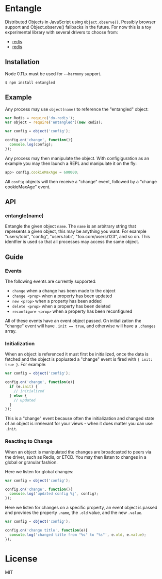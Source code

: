 
# Entangle

  Distributed Objects in JavaScript using `Object.observe()`. Possibly browser support
  and Object.observe() fallbacks in the future. For now this is a toy experimental library
  with several drivers to choose from:

  - [redis](https://github.com/entangledjs/redis)
  - [redis](https://github.com/entangledjs/etcd)

## Installation

  Node 0.11.x must be used for `--harmony` support.

```
$ npm install entangled
```

## Example

  Any process may use `object(name)` to
  reference the "entangled" object:

```js
var Redis = require('do-redis');
var object = require('entangled')(new Redis);

var config = object('config');

config.on('change', function(){
  console.log(config);
});
```

 Any process may then manipulate the object. With configiguration
 as an example you may then launch a REPL and manipulate it on
 the fly:

```js
app> config.cookieMaxAge = 600000;
```

  All `config` objects will then receive a "change" event, followed by a "change cookieMaxAge" event.

## API

### entangle(name)

  Entangle the given object `name`. The `name` is an arbitrary
  string that represents a given object, this may be anything you
  want. For example "users/tobi", "config", "users.tobi", "foo.com/users/123",
  and so on. This identfier is used so that all processes may access
  the same object.

## Guide

### Events

  The following events are currently supported:

  - `change` when a change has been made to the object
  - `change <prop>` when a property has been updated
  - `new <prop>` when a property has been added
  - `delete <prop>` when a property has been deleted
  - `reconfigure <prop>` when a property has been reconfigured

  All of these events have an event object passed. On initialization
  the "change" event will have `.init == true`, and otherwise will
  have a `.changes` array.

### Initialization

  When an object is referenced it must first be initialized, once the
  data is fetched and the object is popluated a "change" event is fired
  with `{ init: true }`. For example:

```js
var config = object('config');

config.on('change', function(e){
  if (e.init) {
    // initialized
  } else {
    // updated
  }
});
```

  This is a "change" event because often the initialization and changed
  state of an object is irrelevant for your views - when it does matter
  you can use `.init`.

### Reacting to Change

  When an object is manipulated the changes are broadcasted to peers
  via the driver, such as Redis, or ETCD. You may then listen to changes
  in a global or granular fashion.

  Here we listen for global changes:

```js
var config = object('config');

config.on('change', function(){
  console.log('updated config %j', config);
});
```

  Here we listen for changes on a specific property, an event object
  is passed and provides the property `.name`, the `.old` value, and the new `.value`.

```js
var config = object('config');

config.on('change title', function(e){
  console.log('changed title from "%s" to "%s"', e.old, e.value);
});
```

# License

  MIT
  